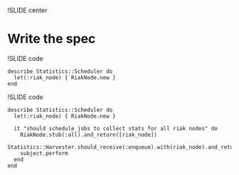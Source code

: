 !SLIDE center

# Write the spec #

!SLIDE code

    describe Statistics::Scheduler do 
      let(:riak_node) { RiakNode.new }
    end

!SLIDE code

    describe Statistics::Scheduler do 
      let(:riak_node) { RiakNode.new }

      it "should schedule jobs to collect stats for all riak nodes" do 
        RiakNode.stub(:all).and_return([riak_node])
        Statistics::Harvester.should_receive(:enqueue).with(riak_node).and_return(true)
        subject.perform 
      end
    end
